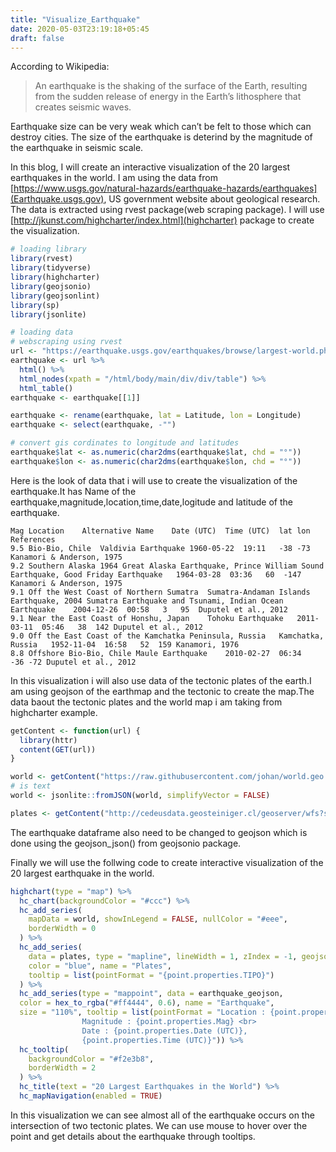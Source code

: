 ```yaml
---
title: "Visualize_Earthquake"
date: 2020-05-03T23:19:18+05:45
draft: false
---
```


According to Wikipedia:

> An earthquake is the shaking of the surface of the Earth, resulting from the sudden release of energy in the Earth’s lithosphere that creates seismic waves.

Earthquake size can be very weak which can’t be felt to those which can destroy cities. The size of the earthquake is deterind by the magnitude of the earthquake in seismic scale.



In this blog, I will create an interactive visualization of the 20 largest earthquakes in the world. I am using the data from [https://www.usgs.gov/natural-hazards/earthquake-hazards/earthquakes](Earthquake.usgs.gov), US government website about geological research. The data is extracted using rvest package(web scraping package). I will use [http://jkunst.com/highcharter/index.html](highcharter) package to create the visualization.

```R
# loading library
library(rvest)
library(tidyverse)
library(highcharter)
library(geojsonio)
library(geojsonlint)
library(sp)
library(jsonlite)

# loading data
# webscraping using rvest 
url <- "https://earthquake.usgs.gov/earthquakes/browse/largest-world.php"
earthquake <- url %>%
  html() %>%
  html_nodes(xpath = "/html/body/main/div/div/table") %>%
  html_table()
earthquake <- earthquake[[1]]

earthquake <- rename(earthquake, lat = Latitude, lon = Longitude)
earthquake <- select(earthquake, -"")

# convert gis cordinates to longitude and latitudes
earthquake$lat <- as.numeric(char2dms(earthquake$lat, chd = "°"))
earthquake$lon <- as.numeric(char2dms(earthquake$lon, chd = "°"))
```

Here is the look of data that i will use to create the visualization of the earthquake.It has Name of the earthquake,magnitude,location,time,date,logitude and latitude of the earthquake.

```
Mag	Location	Alternative Name	Date (UTC)	Time (UTC)	lat	lon	References
9.5	Bio-Bio, Chile	Valdivia Earthquake	1960-05-22	19:11	-38	-73	Kanamori & Anderson, 1975
9.2	Southern Alaska	1964 Great Alaska Earthquake, Prince William Sound Earthquake, Good Friday Earthquake	1964-03-28	03:36	60	-147	Kanamori & Anderson, 1975
9.1	Off the West Coast of Northern Sumatra	Sumatra-Andaman Islands Earthquake, 2004 Sumatra Earthquake and Tsunami, Indian Ocean Earthquake	2004-12-26	00:58	3	95	Duputel et al., 2012
9.1	Near the East Coast of Honshu, Japan	Tohoku Earthquake	2011-03-11	05:46	38	142	Duputel et al., 2012
9.0	Off the East Coast of the Kamchatka Peninsula, Russia	Kamchatka, Russia	1952-11-04	16:58	52	159	Kanamori, 1976
8.8	Offshore Bio-Bio, Chile	Maule Earthquake	2010-02-27	06:34	-36	-72	Duputel et al., 2012
```

In this visualization i will also use data of the tectonic plates of the earth.I am using geojson of the earthmap and the tectonic to create the map.The data baout the tectonic plates and the world map i am taking from highcharter example.

```R
getContent <- function(url) {
  library(httr)
  content(GET(url))
}

world <- getContent("https://raw.githubusercontent.com/johan/world.geo.json/master/countries.geo.json")
# is text
world <- jsonlite::fromJSON(world, simplifyVector = FALSE)

plates <- getContent("http://cedeusdata.geosteiniger.cl/geoserver/wfs?srsName=EPSG%3A4326&typename=geonode%3Amundo_limites_placas&outputFormat=json&version=1.0.0&service=WFS&request=GetFeature")
```

The earthquake dataframe also need to be changed to geojson which is done using the geojson_json() from geojsonio package.

Finally we will use the follwing code to create interactive visualization of the 20 largest earthquake in the world.

```R
highchart(type = "map") %>%
  hc_chart(backgroundColor = "#ccc") %>%
  hc_add_series(
    mapData = world, showInLegend = FALSE, nullColor = "#eee",
    borderWidth = 0
  ) %>%
  hc_add_series(
    data = plates, type = "mapline", lineWidth = 1, zIndex = -1, geojson = TRUE,
    color = "blue", name = "Plates",
    tooltip = list(pointFormat = "{point.properties.TIPO}")
  ) %>%
  hc_add_series(type = "mappoint", data = earthquake_geojson,
  color = hex_to_rgba("#ff4444", 0.6), name = "Earthquake", 
  size = "110%", tooltip = list(pointFormat = "Location : {point.properties.Location} <br>
                Magnitude : {point.properties.Mag} <br>
                Date : {point.properties.Date (UTC)},
                {point.properties.Time (UTC)}")) %>%
  hc_tooltip(
    backgroundColor = "#f2e3b8",
    borderWidth = 2
  ) %>%
  hc_title(text = "20 Largest Earthquakes in the World") %>%
  hc_mapNavigation(enabled = TRUE)
```

In this visualization we can see almost all of the earthquake occurs on the intersection of two tectonic plates. We can use mouse to hover over the point and get details about the earthquake through tooltips.